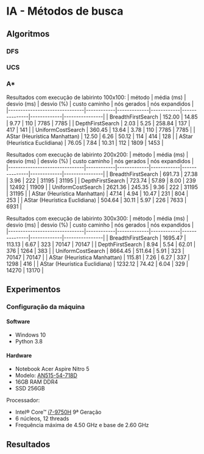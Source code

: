 # IA - Métodos de busca

## Algoritmos

### DFS

### UCS

### A*

Resultados com execução de labirinto 100x100:
| método                        | média (ms) | desvio (ms) | desvio (%) | custo caminho | nós gerados | nós expandidos |
|-------------------------------|------------|-------------|------------|---------------|-------------|----------------|
| BreadthFirstSearch            | 152.00     | 14.85       | 9.77       | 110           | 7785        | 7785           |
| DepthFirstSearch              | 2.03       | 5.25        | 258.84     | 137           | 417         | 141            |
| UniformCostSearch             | 360.45     | 13.64       | 3.78       | 110           | 7785        | 7785           |
| AStar (Heurística Manhattan)  | 12.50      | 6.26        | 50.12      | 114           | 414         | 128            |
| AStar (Heurística Euclidiana) | 76.05      | 7.84        | 10.31      | 112           | 1809        | 1453           |

Resultados com execução de labirinto 200x200:
| método                        | média (ms) | desvio (ms) | desvio (%) | custo caminho | nós gerados | nós expandidos |
|-------------------------------|------------|-------------|------------|---------------|-------------|----------------|
| BreadthFirstSearch            | 691.73     | 27.38       | 3.96       | 222           | 31195       | 31195          |
| DepthFirstSearch              | 723.74     | 57.89       | 8.00       | 239           | 12492       | 11909          |
| UniformCostSearch             | 2621.36    | 245.35      | 9.36       | 222           | 31195       | 31195          |
| AStar (Heurística Manhattan)  | 47.14      | 4.94        | 10.47      | 231           | 804         | 253            |
| AStar (Heurística Euclidiana) | 504.64     | 30.11       | 5.97       | 226           | 7633        | 6931           |

Resultados com execução de labirinto 300x300:
| método                        | média (ms) | desvio (ms) | desvio (%) | custo caminho | nós gerados | nós expandidos |
|-------------------------------|------------|-------------|------------|---------------|-------------|----------------|
| BreadthFirstSearch            | 1695.47    | 113.13      | 6.67       | 323           | 70147       | 70147          |
| DepthFirstSearch              | 8.94       | 5.54        | 62.01      | 376           | 1264        | 383            |
| UniformCostSearch             | 8664.45    | 511.64      | 5.91       | 323           | 70147       | 70147          |
| AStar (Heurística Manhattan)  | 115.81     | 7.26        | 6.27       | 337           | 1298        | 416            |
| AStar (Heurística Euclidiana) | 1232.12    | 74.42       | 6.04       | 329           | 14270       | 13170          |

## Experimentos

### Configuração da máquina

#### Software

- Windows 10
- Python 3.8

#### Hardware

- Notebook Acer Aspire Nitro 5
- Modelo: [AN515-54-718D](https://quenotebookcomprar.com.br/acer-nitro-5-an515-54-718d)
- 16GB RAM DDR4
- SSD 256GB

Processador:
- Intel® Core™ [i7-9750H](https://ark.intel.com/content/www/br/pt/ark/products/191045/intel-core-i79750h-processor-12m-cache-up-to-4-50-ghz.html) 9ª Geração
- 6 núcleos, 12 threads
- Frequência máxima de  4.50 GHz e base de 2.60 GHz

## Resultados
